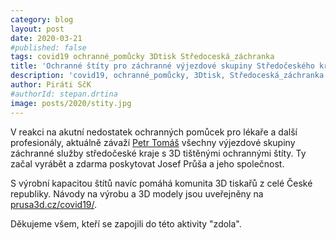 ```yaml
---
category: blog
layout: post
date: 2020-03-21
#published: false
tags: covid19 ochranné_pomůcky 3Dtisk Středoceská_záchranka
title: 'Ochranné štíty pro záchranné výjezdové skupiny Středočeského kraje'
description: 'covid19, ochranné_pomůcky, 3Dtisk, Středoceská_záchranka'
author: Piráti SčK
#authorId: stepan.drtina
image: posts/2020/stity.jpg
---
```

V reakci na akutní nedostatek ochranných pomůcek pro lékaře a další profesionály, aktuálně závaží [Petr Tomáš](https://www.facebook.com/petr.tomas1?__tn__=K-R&eid=ARBhfrTYvxDoY6HpJ6_S5lZDdAL0Jmn7THSp2IV2fmWmfqSNK_5-bgOmskvTJlXlHULq48YJ2c-dLAzM&fref=mentions) všechny výjezdové skupiny záchranné služby středočeské kraje s 3D tištěnými ochrannými štíty. Ty začal vyrábět a zdarma poskytovat Josef Průša a jeho společnost. 

S výrobní kapacitou štítů navíc pomáhá komunita 3D tiskařů z celé České republiky. Návody na výrobu a 3D modely jsou uveřejněny na [prusa3d.cz/covid19/](https://www.prusa3d.cz/covid19/).

Děkujeme všem, kteří se zapojili do této aktivity "zdola".

